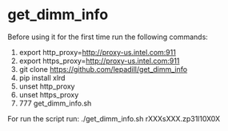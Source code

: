 # get_dimm_info

Before using it for the first time run the following commands:

1. export http_proxy=http://proxy-us.intel.com:911
2. export https_proxy=http://proxy-us.intel.com:911
3. git clone https://github.com/lepadill/get_dimm_info
4. pip install xlrd
5. unset http_proxy
6. unset https_proxy
7. 777 get_dimm_info.sh

For run the script run:
./get_dimm_info.sh rXXXsXXX.zp31l10X0X

